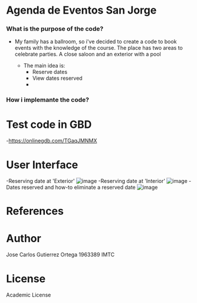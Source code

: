 # Agenda de Eventos San Jorge



### What is the purpose of the code?

- My family has a ballroom, so i've decided to create a code to book events with the knowledge of the course. The place has two areas to celebrate parties.
A close saloon and an exterior with a pool


  - The main idea is:
    -  Reserve dates  
    -  View dates reserved
    -  

### How i implemante the code?

# Test code in GBD
 -https://onlinegdb.com/TGaqJMNMX

# User Interface
  -Reserving date at 'Exterior'
  ![image](https://user-images.githubusercontent.com/78566347/118740855-7eba6900-b812-11eb-9bd8-0c01d7e7e62e.png)
  -Reserving date at 'Interior'
  ![image](https://user-images.githubusercontent.com/78566347/118740794-57fc3280-b812-11eb-960f-2b6544a5cf52.png)
  -Dates reserved and how-to eliminate a reserved date
   ![image](https://user-images.githubusercontent.com/78566347/118745819-a6aeca00-b81c-11eb-90ed-c64a6c90a10e.png)
  
  # References
  
  # Author
  
  Jose Carlos Gutierrez Ortega 1963389 IMTC
  
  # License
  
  Academic License
